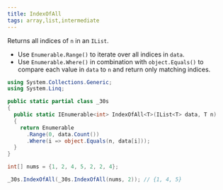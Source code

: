 ```yaml
---
title: IndexOfAll
tags: array,list,intermediate
---
```


Returns all indices of `n` in an `IList`.

- Use `Enumerable.Range()` to iterate over all indices in `data`.
- Use `Enumerable.Where()` in combination with `object.Equals()` to compare each value in `data` to `n` and return only matching indices.

```csharp
using System.Collections.Generic;
using System.Linq;

public static partial class _30s 
{
  public static IEnumerable<int> IndexOfAll<T>(IList<T> data, T n)
  {
    return Enumerable
      .Range(0, data.Count())
      .Where(i => object.Equals(n, data[i]));
  }
}
```

```csharp
int[] nums = {1, 2, 4, 5, 2, 2, 4};

_30s.IndexOfAll(_30s.IndexOfAll(nums, 2)); // {1, 4, 5}
```
